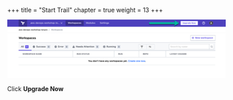 +++
title = "Start Trail"
chapter = true
weight = 13
+++

![tr-register3](images/tf_register3.png)

Click **Upgrade Now**
